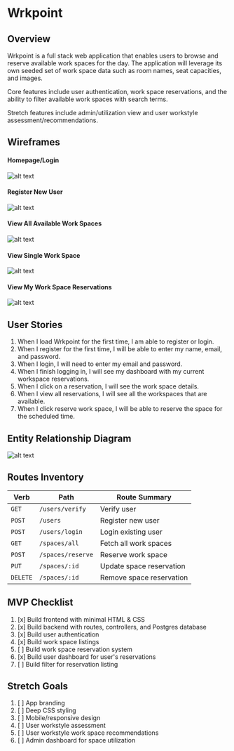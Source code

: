 # Wrkpoint

## Overview
Wrkpoint is a full stack web application that enables users to browse and reserve available work spaces for the day. The application will leverage its own seeded set of work space data such as room names, seat capacities, and images.

Core features include user authentication, work space reservations, and the ability to filter available work spaces with search terms.

Stretch features include admin/utilization view and user workstyle assessment/recommendations.


## Wireframes
#### Homepage/Login
![alt text](./assets/wrkpoint-wireframe-1.png)
#### Register New User
![alt text](./assets/wrkpoint-wireframe-2.png)
#### View All Available Work Spaces
![alt text](./assets/wrkpoint-wireframe-3.png)
#### View Single Work Space
![alt text](./assets/wrkpoint-wireframe-4.png)
#### View My Work Space Reservations
![alt text](./assets/wrkpoint-wireframe-5.png)


## User Stories
1. When I load Wrkpoint for the first time, I am able to register or login.
2. When I register for the first time, I will be able to enter my name, email, and password.
3. When I login, I will need to enter my email and password.
4. When I finish logging in, I will see my dashboard with my current workspace reservations.
5. When I click on a reservation, I will see the work space details.
6. When I view all reservations, I will see all the workspaces that are available.
7. When I click reserve work space, I will be able to reserve the space for the scheduled time.


## Entity Relationship Diagram
![alt text](./assets/wrkpoint-erd-v2.png)


## Routes Inventory

| Verb | Path | Route Summary |
| --- | --- | --- |
| `GET` | `/users/verify` | Verify user |
| `POST` | `/users` | Register new user |
| `POST` | `/users/login` | Login existing user |
| `GET` | `/spaces/all` | Fetch all work spaces |
| `POST` | `/spaces/reserve` | Reserve work space |
| `PUT` | `/spaces/:id` | Update space reservation |
| `DELETE` | `/spaces/:id` | Remove space reservation |


## MVP Checklist
1. [x] Build frontend with minimal HTML & CSS
2. [x] Build backend with routes, controllers, and Postgres database
3. [x] Build user authentication
4. [x] Build work space listings
5. [ ] Build work space reservation system
6. [x] Build user dashboard for user's reservations
7. [ ] Build filter for reservation listing


## Stretch Goals
1. [ ] App branding
2. [ ] Deep CSS styling
3. [ ] Mobile/responsive design
4. [ ] User workstyle assessment
5. [ ] User workstyle work space recommendations
6. [ ] Admin dashboard for space utilization